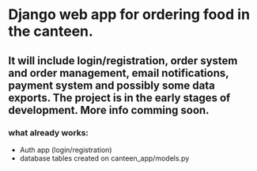 #  Django web app for ordering food in the canteen.
## It will include login/registration, order system and order management, email notifications, payment system and possibly some data exports. The project is in the early stages of development. More info comming soon.

### what already works:
- Auth app (login/registration)
- database tables created on canteen_app/models.py


